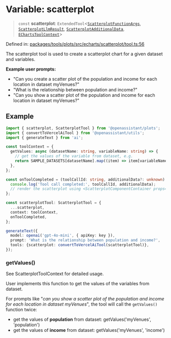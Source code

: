 # Variable: scatterplot

> `const` **scatterplot**: `ExtendedTool`\<[`ScatterplotFunctionArgs`](../type-aliases/ScatterplotFunctionArgs.md), [`ScatterplotLlmResult`](../type-aliases/ScatterplotLlmResult.md), [`ScatterplotAdditionalData`](../type-aliases/ScatterplotAdditionalData.md), [`EChartsToolContext`](../type-aliases/EChartsToolContext.md)\>

Defined in: [packages/tools/plots/src/echarts/scatterplot/tool.ts:56](https://github.com/GeoDaCenter/openassistant/blob/bc4037be52d89829440fcc4aaa1010be73719d16/packages/tools/plots/src/echarts/scatterplot/tool.ts#L56)

The scatterplot tool is used to create a scatterplot chart for a given dataset and variables.

**Example user prompts:**
- "Can you create a scatter plot of the population and income for each location in dataset myVenues?"
- "What is the relationship between population and income?"
- "Can you show a scatter plot of the population and income for each location in dataset myVenues?"

## Example

```typescript
import { scatterplot, ScatterplotTool } from '@openassistant/plots';
import { convertToVercelAiTool } from '@openassistant/utils';
import { generateText } from 'ai';

const toolContext = {
  getValues: async (datasetName: string, variableName: string) => {
    // get the values of the variable from dataset, e.g.
    return SAMPLE_DATASETS[datasetName].map((item) => item[variableName]);
  },
};

const onToolCompleted = (toolCallId: string, additionalData?: unknown) => {
  console.log('Tool call completed:', toolCallId, additionalData);
  // render the scatterplot using <ScatterplotComponentContainer props={additionalData} />
};

const scatterplotTool: ScatterplotTool = {
  ...scatterplot,
  context: toolContext,
  onToolCompleted,
};

generateText({
  model: openai('gpt-4o-mini', { apiKey: key }),
  prompt: 'What is the relationship between population and income?',
  tools: {scatterplot: convertToVercelAiTool(scatterplotTool)},
});
```

### getValues()

See ScatterplotToolContext for detailed usage.

User implements this function to get the values of the variables from dataset.

For prompts like "_can you show a scatter plot of the population and income for each location in dataset myVenues_", the tool will
call the `getValues()` function twice:
- get the values of **population** from dataset: getValues('myVenues', 'population')
- get the values of **income** from dataset: getValues('myVenues', 'income')
